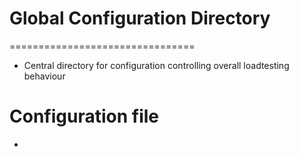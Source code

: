 # Global Configuration Directory
================================

* Central directory for configuration controlling overall loadtesting behaviour

# Configuration file

* 

